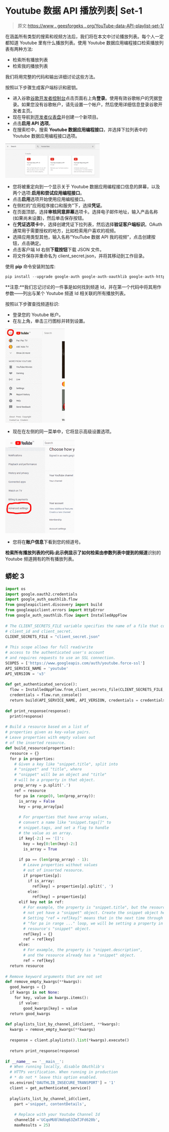# Youtube 数据 API 播放列表| Set-1

> 原文:[https://www . geesforgeks . org/YouTube-data-API-playlist-set-1/](https://www.geeksforgeeks.org/youtube-data-api-playlist-set-1/)

在涵盖所有类型的搜索和视频方法后，我们将在本文中讨论播放列表。每个人一定都知道 Youtube 里有什么播放列表。使用 Youtube 数据应用编程接口检索播放列表有两种方法:

*   检索所有播放列表
*   检索我的播放列表

我们将用完整的代码和输出详细讨论这些方法。

按照以下步骤生成客户端标识和密钥。

*   进入谷歌[谷歌开发者控制台](https://developers.google.com/)点击页面右上角**登录**。使用有效谷歌帐户的凭据登录。如果您没有谷歌帐户，请先设置一个帐户，然后使用详细信息登录谷歌开发者主页。
*   现在导航到[开发者仪表盘](https://console.developers.google.com/apis/credentials?project=norse-strata-223521)并创建一个新项目。
*   点击**启用 API 选项**。
*   在搜索栏中，搜索 **Youtube 数据应用编程接口**，并选择下拉列表中的 Youtube 数据应用编程接口选项。

![](img/9739da984cfacb7ced59371bfb01f40c.png)

*   您将被重定向到一个显示关于 Youtube 数据应用编程接口信息的屏幕，以及两个选项:**启用和尝试应用编程接口**。
*   点击**启用**选项开始使用应用编程接口。
*   在侧栏的“应用程序接口和服务”下，选择**凭证**。
*   在页面顶部，选择**审核同意屏幕**选项卡。选择电子邮件地址，输入产品名称(如果尚未设置)，然后单击保存按钮。
*   在**凭证选项卡**中，选择创建凭证下拉列表，然后选择**验证客户端标识**。OAuth 通常用于需要授权的地方，比如检索用户喜欢的视频。
*   选择应用类型其他，输入名称“YouTube 数据 API 我的视频”，点击创建按钮，点击确定。
*   点击客户端 Id 右侧**下载按钮**下载 JSON 文件。
*   将文件保存并重命名为 client_secret.json，并将其移动到工作目录。

使用 **pip** 命令安装附加库:

```py
pip install --upgrade google-auth google-auth-oauthlib google-auth-httplib2
```

**注意:**我们忘记讨论的一件事是如何找到频道 Id，并在第一个代码中将其用作参数——列出与某个 Youtube 频道 Id 相关联的所有播放列表。

按照以下步骤查找频道标识:

*   登录您的 Youtube 帐户。
*   在左上角，单击三行图标并转到设置。

![](img/61be6afba50273b75f0883f8c4f3b9c8.png)

*   现在在左侧的同一菜单中，它将显示高级设置选项。

![](img/1ddcdf4fdecd9d058a7bee7f3214b9a7.png)

*   您将在**账户信息**下看到您的频道号。

**检索所有播放列表的代码:**此示例显示了如何检索由参数列表中提到的**频道**识别的 Youtube 频道拥有的所有播放列表。

## 蟒蛇 3

```py
import os
import google.oauth2.credentials
import google_auth_oauthlib.flow
from googleapiclient.discovery import build
from googleapiclient.errors import HttpError
from google_auth_oauthlib.flow import InstalledAppFlow

# The CLIENT_SECRETS_FILE variable specifies the name of a file that contains
# client_id and client_secret.
CLIENT_SECRETS_FILE = "client_secret.json"

# This scope allows for full read/write
# access to the authenticated user's account
# and requires requests to use an SSL connection.
SCOPES = ['https://www.googleapis.com/auth/youtube.force-ssl']
API_SERVICE_NAME = 'youtube'
API_VERSION = 'v3'

def get_authenticated_service():
  flow = InstalledAppFlow.from_client_secrets_file(CLIENT_SECRETS_FILE, SCOPES)
  credentials = flow.run_console()
  return build(API_SERVICE_NAME, API_VERSION, credentials = credentials)

def print_response(response):
  print(response)

# Build a resource based on a list of
# properties given as key-value pairs.
# Leave properties with empty values out
# of the inserted resource.
def build_resource(properties):
  resource = {}
  for p in properties:
    # Given a key like "snippet.title", split into
    # "snippet" and "title", where
    # "snippet" will be an object and "title"
    # will be a property in that object.
    prop_array = p.split('.')
    ref = resource
    for pa in range(0, len(prop_array)):
      is_array = False
      key = prop_array[pa]

      # For properties that have array values,
      # convert a name like "snippet.tags[]" to
      # snippet.tags, and set a flag to handle
      # the value as an array.
      if key[-2:] == '[]':
        key = key[0:len(key)-2:]
        is_array = True

      if pa == (len(prop_array) - 1):
        # Leave properties without values
        # out of inserted resource.
        if properties[p]:
          if is_array:
            ref[key] = properties[p].split(', ')
          else:
            ref[key] = properties[p]
      elif key not in ref:
        # For example, the property is "snippet.title", but the resource does
        # not yet have a "snippet" object. Create the snippet object here.
        # Setting "ref = ref[key]" means that in the next time through the
        # "for pa in range ..." loop, we will be setting a property in the
        # resource's "snippet" object.
        ref[key] = {}
        ref = ref[key]
      else:
        # For example, the property is "snippet.description",
        # and the resource already has a "snippet" object.
        ref = ref[key]
  return resource

# Remove keyword arguments that are not set
def remove_empty_kwargs(**kwargs):
  good_kwargs = {}
  if kwargs is not None:
    for key, value in kwargs.items():
      if value:
        good_kwargs[key] = value
  return good_kwargs

def playlists_list_by_channel_id(client, **kwargs):
  kwargs = remove_empty_kwargs(**kwargs)

  response = client.playlists().list(*kwargs).execute()

  return print_response(response)

if __name__ == '__main__':
  # When running locally, disable OAuthlib's
  # HTTPs verification. When running in production
  # * do not * leave this option enabled.
  os.environ['OAUTHLIB_INSECURE_TRANSPORT'] = '1'
  client = get_authenticated_service()

  playlists_list_by_channel_id(client,
    part ='snippet, contentDetails',

    # Replace with your Youtube Channel Id
    channelId ='UCqoMU8lNdUq63ZmTJFd620b',
    maxResults = 25)

```